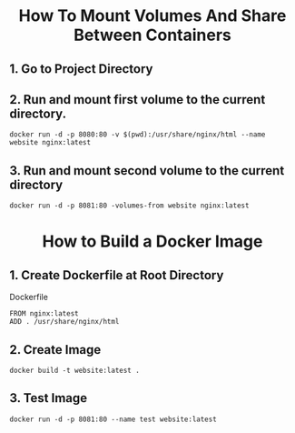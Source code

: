 <h1 align="center">
How To Mount Volumes And Share Between Containers
</h1>

## 1. Go to Project Directory

## 2. Run and mount first volume to the current directory.

```
docker run -d -p 8080:80 -v $(pwd):/usr/share/nginx/html --name website nginx:latest
```

## 3. Run and mount second volume to the current directory

```
docker run -d -p 8081:80 -volumes-from website nginx:latest
```

<h1 align="center">
How to Build a Docker Image
</h1>

## 1. Create Dockerfile at Root Directory

Dockerfile

```
FROM nginx:latest
ADD . /usr/share/nginx/html
```

## 2. Create Image

```
docker build -t website:latest .
```

## 3. Test Image

```
docker run -d -p 8081:80 --name test website:latest
```
